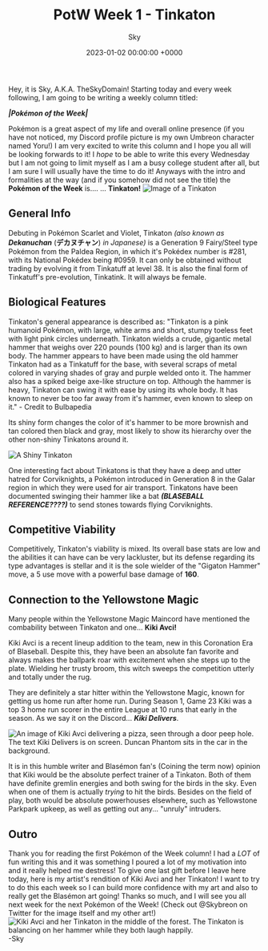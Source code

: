 ﻿---
layout: post
title:  "PotW Week 1 - Tinkaton "
date:  2023-01-02 00:00:00 +0000
category: Pokémon of the Week
author: Sky
thumbnail: meta
---

Hey, it is Sky, A.K.A. TheSkyDomain! Starting today and every week following, I am going to be writing a weekly column titled:

***|Pokémon of the Week|***

Pokémon is a great aspect of my life and overall online presence (if you have not noticed, my Discord profile picture is my own Umbreon character named Yoru!) I am very excited to write this column and I hope you all will be looking forwards to it! I *hope* to be able to write this every Wednesday but I am not going to limit myself as I am a busy college student after all, but I am sure I will usually have the time to do it! 
Anyways with the intro and formalities at the way (and if you somehow did not see the title) the **Pokémon of the Week** is....
...
**Tinkaton!**
![Image of a Tinkaton](https://assets.pokemon.com/assets/cms2/img/pokedex/full/959.png)
## General Info
Debuting in Pokémon Scarlet and Violet, Tinkaton *(also known as* ***Dekanuchan*** (**デカヌチャン**) *in Japanese)* is a Generation 9 Fairy/Steel type Pokémon from the Paldea Region, in which it's Pokédex number is #281, with its National Pokédex being #0959. It can only be obtained without trading by evolving it from Tinkatuff at level 38. It is also the final form of Tinkatuff's pre-evolution, Tinkatink. It will always be female. 
## Biological Features
Tinkaton's general appearance is described as:
"Tinkaton is a pink humanoid Pokémon, with large, white arms and short, stumpy toeless feet with light pink circles underneath. Tinkaton wields a crude, gigantic metal hammer that weighs over 220 pounds (100 kg) and is larger than its own body. The hammer appears to have been made using the old hammer Tinkaton had as a Tinkatuff for the base, with several scraps of metal colored in varying shades of gray and purple welded onto it. The hammer also has a spiked beige axe-like structure on top. Although the hammer is heavy, Tinkaton can swing it with ease by using its whole body. It has known to never be too far away from it's hammer, even known to sleep on it." - Credit to Bulbapedia

Its shiny form changes the color of it's hammer to be more brownish and tan colored then black and gray, most likely to show its hierarchy over the other non-shiny Tinkatons around it.

![A Shiny Tinkaton](https://www.serebii.net/Shiny/SV/new/959.png)

One interesting fact about Tinkatons is that they have a deep and utter hatred for Corviknights, a Pokémon introduced in Generation 8 in the Galar region in which they were used for air transport. Tinkatons have been documented swinging their hammer like a bat ***(BLASEBALL REFERENCE????)*** to send stones towards flying Corviknights. 
## Competitive Viability
Competitively,  Tinkaton's viability is mixed. Its overall base stats are low and the abilities it can have can be very lackluster, but its defense regarding its type advantages is stellar and it is the sole wielder of the "Gigaton Hammer" move, a 5 use move with a powerful base damage of **160**.
## Connection to the Yellowstone Magic
Many people within the Yellowstone Magic Maincord have mentioned the combability between Tinkaton and one... **Kiki Avci!**

Kiki Avci is a recent lineup addition to the team, new in this Coronation Era of Blaseball. Despite this, they have been an absolute fan favorite and always makes the ballpark roar with excitement when she steps up to the plate. Wielding her trusty broom, this witch sweeps the competition utterly and totally under the rug. 

They are definitely a star hitter within the Yellowstone Magic, known for getting us home run after home run. During Season 1, Game 23 Kiki was a top 3 home run scorer in the entire League at 10 runs that early in the season. As we say it on the Discord... ***Kiki Delivers***. 

![An  image of Kiki Avci delivering a pizza, seen through a door peep hole. The text Kiki Delivers is on screen. Duncan Phantom sits in the car in the background.](https://cdn.discordapp.com/attachments/765265908649295902/1068619393401102376/kikidelivers.png)

It is in this humble writer and Blasémon fan's (Coining the term now) opinion that Kiki would be the absolute perfect trainer of a Tinkaton. Both of them have definite gremlin energies and both swing for the birds in the sky. Even when one of them is actually *trying* to hit the birds. Besides on the field of play, both would be absolute powerhouses elsewhere, such as Yellowstone Parkpark upkeep, as well as getting out any... "unruly" intruders. 
## Outro
Thank you for reading the first Pokémon of the Week column! I had a *LOT* of fun writing this and it was something I poured a lot of my motivation into and it really helped me destress! 
To give one last gift before I leave here today, here is my artist's rendition of Kiki Avci and her Tinkaton! I want to try to do this each week so I can build more confidence with my art and also to really get the Blasémon art going! Thanks so much, and I will see you all next week for the next Pokémon of the Week! (Check out @Skybreon on Twitter for the image itself and my other art!)
![Kiki Avci and her Tinkaton in the middle of the forest. The Tinkaton is balancing on her hammer while they both laugh happily.](https://pbs.twimg.com/media/Fn7mI1kXEAIcjRJ?format=jpg&name=large)
-Sky
